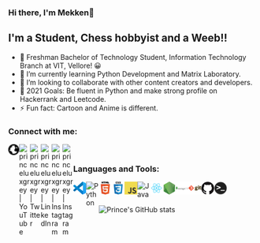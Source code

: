 ### Hi there, I'm Mekken👋

## I'm a Student, Chess hobbyist and a Weeb!!

- 🔭 Freshman Bachelor of Technology Student, Information Technology Branch at VIT, Vellore! 😀
- 🌱 I’m currently learning Python Development and Matrix Laboratory. 
- 👯 I’m looking to collaborate with other content creators and developers.
- 🥅 2021 Goals: Be fluent in Python and make strong profile on Hackerrank and Leetcode. 
- ⚡ Fun fact: Cartoon and Anime is different.

### Connect with me:

[<img align="left" alt="princeluxgrey site" width="22px" src="https://raw.githubusercontent.com/iconic/open-iconic/master/svg/globe.svg" />][website]
[<img align="left" alt="princeluxgrey | YouTube" width="22px" src="https://cdn.jsdelivr.net/npm/simple-icons@v3/icons/youtube.svg" />][youtube]
[<img align="left" alt="princeluxgrey | Twitter" width="22px" src="https://cdn.jsdelivr.net/npm/simple-icons@v3/icons/twitter.svg" />][twitter]
[<img align="left" alt="princeluxgrey | LinkedIn" width="22px" src="https://cdn.jsdelivr.net/npm/simple-icons@v3/icons/linkedin.svg" />][linkedin]
[<img align="left" alt="princeluxgrey | Instagram" width="22px" src="https://cdn.jsdelivr.net/npm/simple-icons@v3/icons/instagram.svg" />][instagram]
[<img align="left" alt="princeluxgrey | Instagram" width="22px" src="https://cdn.jsdelivr.net/npm/simple-icons@v3/icons/twitch.svg" />][twitch]
<br />

### Languages and Tools:

<img align="left" alt="Visual Studio Code" width="26px" src="https://raw.githubusercontent.com/github/explore/80688e429a7d4ef2fca1e82350fe8e3517d3494d/topics/visual-studio-code/visual-studio-code.png" />
<img align="left" alt="Python" width="26px" src="https://img.icons8.com/color/48/000000/python--v1.png"/>
<img align="left" alt="HTML5" width="26px" src="https://raw.githubusercontent.com/github/explore/80688e429a7d4ef2fca1e82350fe8e3517d3494d/topics/html/html.png" />
<img align="left" alt="CSS3" width="26px" src="https://raw.githubusercontent.com/github/explore/80688e429a7d4ef2fca1e82350fe8e3517d3494d/topics/css/css.png" />
<!--[<img align="left" alt="Sass" width="26px" src="https://raw.githubusercontent.com/github/explore/80688e429a7d4ef2fca1e82350fe8e3517d3494d/topics/sass/sass.png" />][cssplaylist]-->
<img align="left" alt="JavaScript" width="26px" src="https://raw.githubusercontent.com/github/explore/80688e429a7d4ef2fca1e82350fe8e3517d3494d/topics/javascript/javascript.png" />
<img align="left" alt="Java" width="26px" src="https://img.icons8.com/color/48/000000/java-coffee-cup-logo--v1.png"/>
<img align="left" alt="React" width="26px" src="https://raw.githubusercontent.com/github/explore/80688e429a7d4ef2fca1e82350fe8e3517d3494d/topics/react/react.png" />
<!--[<img align="left" alt="Gatsby" width="26px" src="https://raw.githubusercontent.com/github/explore/e94815998e4e0713912fed477a1f346ec04c3da2/topics/gatsby/gatsby.png" />][webdevplaylist]
[<img align="left" alt="GraphQL" width="26px" src="https://raw.githubusercontent.com/github/explore/80688e429a7d4ef2fca1e82350fe8e3517d3494d/topics/graphql/graphql.png" />][webdevplaylist]-->
<img align="left" alt="Node.js" width="26px" src="https://raw.githubusercontent.com/github/explore/80688e429a7d4ef2fca1e82350fe8e3517d3494d/topics/nodejs/nodejs.png"/>
<!--[<img align="left" alt="Deno" width="26px" src="https://raw.githubusercontent.com/github/explore/361e2821e2dea67711cde99c9c40ed357061cf27/topics/deno/deno.png" />][webdevplaylist]
[<img align="left" alt="SQL" width="26px" src="https://raw.githubusercontent.com/github/explore/80688e429a7d4ef2fca1e82350fe8e3517d3494d/topics/sql/sql.png" />][webdevplaylist]
[<img align="left" alt="MySQL" width="26px" src="https://raw.githubusercontent.com/github/explore/80688e429a7d4ef2fca1e82350fe8e3517d3494d/topics/mysql/mysql.png" />][webdevplaylist]-->
<img align="left" alt="MongoDB" width="26px" src="https://raw.githubusercontent.com/github/explore/80688e429a7d4ef2fca1e82350fe8e3517d3494d/topics/mongodb/mongodb.png" />
<img align="left" alt="Git" width="26px" src="https://raw.githubusercontent.com/github/explore/80688e429a7d4ef2fca1e82350fe8e3517d3494d/topics/git/git.png" />
<img align="left" alt="GitHub" width="26px" src="https://raw.githubusercontent.com/github/explore/78df643247d429f6cc873026c0622819ad797942/topics/github/github.png" />
<img align="left" alt="Terminal" width="26px" src="https://raw.githubusercontent.com/github/explore/80688e429a7d4ef2fca1e82350fe8e3517d3494d/topics/terminal/terminal.png" />

<br />
<br />

![Prince's GitHub stats](https://github-readme-stats.vercel.app/api?username=mekken2&show_icons=true&theme=radical)

[website]: https://mekken2.github.io/
[twitch]: https://www.twitch.tv/princeluxgrey
[twitter]: https://twitter.com/princeluxgrey
[youtube]: https://www.youtube.com/channel/UCk7J8aR5LY0NhoTLiMOr03A
[instagram]: https://www.instagram.com/princeluxgrey/
[linkedin]: https://www.linkedin.com/in/princeluxgrey/
